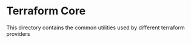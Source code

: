 # Terraform Core

This directory contains the common utilities used by different terraform providers
